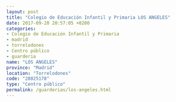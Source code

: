 ```yaml
---
layout: post
title: "Colegio de Educación Infantil y Primaria LOS ANGELES"
date: 2017-09-20 20:57:05 +0200
categories:
- Colegio de Educación Infantil y Primaria
- madrid
- torrelodones
- Centro público
- guarderia
name: "LOS ANGELES"
province: "Madrid"
location: "Torrelodones"
code: "28025178"
type: "Centro público"
permalink: /guarderias/los-angeles.html
---
```

